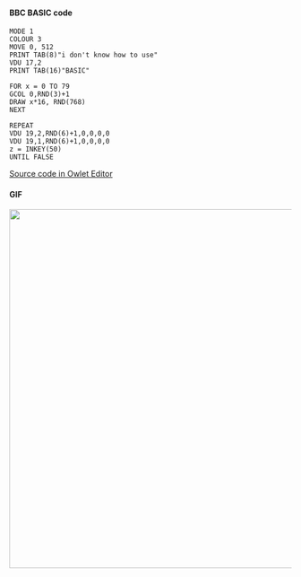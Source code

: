 #### BBC BASIC code

```basic
MODE 1
COLOUR 3
MOVE 0, 512
PRINT TAB(8)"i don't know how to use"
VDU 17,2
PRINT TAB(16)"BASIC"

FOR x = 0 TO 79
GCOL 0,RND(3)+1
DRAW x*16, RND(768)
NEXT

REPEAT
VDU 19,2,RND(6)+1,0,0,0,0
VDU 19,1,RND(6)+1,0,0,0,0
z = INKEY(50)
UNTIL FALSE
```

[Source code in Owlet Editor](https://bbcmic.ro/#%7B%22v%22%3A1%2C%22program%22%3A%22MODE%201%5CnCOLOUR%203%5CnMOVE%200%2C%20512%5CnPRINT%20TAB%288%29%5C%22i%20don't%20know%20how%20to%20use%5C%22%5CnVDU%2017%2C2%5CnPRINT%20TAB%2816%29%5C%22BASIC%5C%22%5Cn%5CnFOR%20x%20%3D%200%20TO%2079%5CnGCOL%200%2CRND%283%29%2B1%5CnDRAW%20x*16%2C%20RND%28768%29%5CnNEXT%5Cn%5CnREPEAT%5CnVDU%2019%2C2%2CRND%286%29%2B1%2C0%2C0%2C0%2C0%5CnVDU%2019%2C1%2CRND%286%29%2B1%2C0%2C0%2C0%2C0%5Cnz%20%3D%20INKEY%2850%29%5CnUNTIL%20FALSE%22%7D)

#### GIF

<img src="https://raw.githubusercontent.com/d-mckee/bbcbasic-experiments/main/01-how-to-use-basic/how-to-use-basic.gif" width="640">

